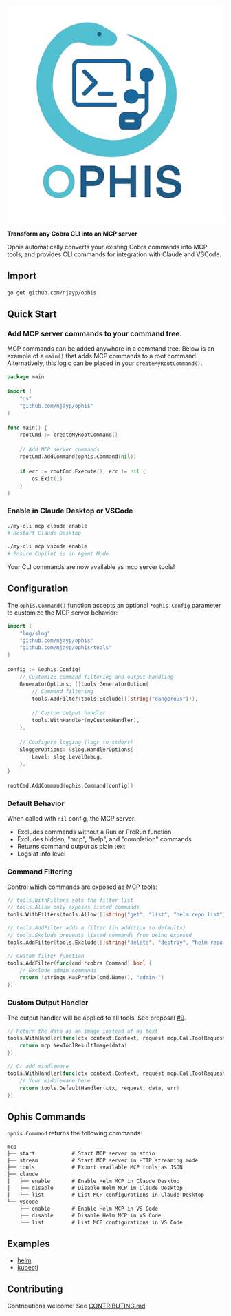 ![Project Logo](./logo.png)

**Transform any Cobra CLI into an MCP server**

Ophis automatically converts your existing Cobra commands into MCP tools, and provides CLI commands for integration with Claude and VSCode.

## Import

```bash
go get github.com/njayp/ophis
```

## Quick Start

### Add MCP server commands to your command tree.

MCP commands can be added anywhere in a command tree. Below is an example of a `main()` that adds MCP commands to a root command. Alternatively, this logic can be placed in your `createMyRootCommand()`.

```go
package main

import (
    "os"
    "github.com/njayp/ophis"
)

func main() {
    rootCmd := createMyRootCommand()
    
    // Add MCP server commands
    rootCmd.AddCommand(ophis.Command(nil))
    
    if err := rootCmd.Execute(); err != nil {
        os.Exit(1)
    }
}
```

### Enable in Claude Desktop or VSCode

```bash
./my-cli mcp claude enable
# Restart Claude Desktop
```

```bash
./my-cli mcp vscode enable
# Ensure Copilot is in Agent Mode
```

Your CLI commands are now available as mcp server tools!

## Configuration

The `ophis.Command()` function accepts an optional `*ophis.Config` parameter to customize the MCP server behavior:

```go
import (
    "log/slog"
    "github.com/njayp/ophis"
    "github.com/njayp/ophis/tools"
)

config := &ophis.Config{
    // Customize command filtering and output handling
    GeneratorOptions: []tools.GeneratorOption{
        // Command filtering
        tools.AddFilter(tools.Exclude([]string{"dangerous"})),
        
        // Custom output handler
        tools.WithHandler(myCustomHandler),
    },
    
    // Configure logging (logs to stderr)
    SloggerOptions: &slog.HandlerOptions{
        Level: slog.LevelDebug,
    },
}

rootCmd.AddCommand(ophis.Command(config))
```

### Default Behavior

When called with `nil` config, the MCP server:
- Excludes commands without a Run or PreRun function
- Excludes hidden, "mcp", "help", and "completion" commands
- Returns command output as plain text
- Logs at info level

### Command Filtering

Control which commands are exposed as MCP tools:

```go
// tools.WithFilters sets the filter list
// tools.Allow only exposes listed commands
tools.WithFilters(tools.Allow([]string{"get", "list", "helm repo list"}))
```

```go
// tools.AddFilter adds a filter (in addition to defaults)
// tools.Exclude prevents listed commands from being exposed
tools.AddFilter(tools.Exclude([]string{"delete", "destroy", "helm repo remove"}))
```

```go
// Custom filter function
tools.AddFilter(func(cmd *cobra.Command) bool {
    // Exclude admin commands
    return !strings.HasPrefix(cmd.Name(), "admin-")
})
```

### Custom Output Handler

The output handler will be applied to all tools. See proposal [#9](https://github.com/njayp/ophis/issues/9).

```go
// Return the data as an image instead of as text
tools.WithHandler(func(ctx context.Context, request mcp.CallToolRequest, data []byte, err error) *mcp.CallToolResult {
    return mcp.NewToolResultImage(data)
})
```

```go
// Or add middleware
tools.WithHandler(func(ctx context.Context, request mcp.CallToolRequest, data []byte, err error) *mcp.CallToolResult {
    // Your middleware here
    return tools.DefaultHandler(ctx, request, data, err)
})
```

## Ophis Commands

`ophis.Command` returns the following commands:

```
mcp
├── start            # Start MCP server on stdio
├── stream           # Start MCP server in HTTP streaming mode
├── tools            # Export available MCP tools as JSON
├── claude
│   ├── enable       # Enable Helm MCP in Claude Desktop
│   ├── disable      # Disable Helm MCP in Claude Desktop
│   └── list         # List MCP configurations in Claude Desktop
└── vscode
    ├── enable       # Enable Helm MCP in VS Code
    ├── disable      # Disable Helm MCP in VS Code
    └── list         # List MCP configurations in VS Code
```

## Examples

- [helm](https://github.com/njayp/helm)
- [kubectl](https://github.com/njayp/kubectl)

## Contributing

Contributions welcome! See [CONTRIBUTING.md](CONTRIBUTING.md)